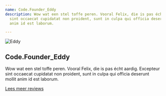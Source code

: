 ```yaml
---
name: Code.Founder_Eddy
description: Wow wat een stel toffe peren. Vooral Felix, die is pas écht aardig. Excepteur
  sint occaecat cupidatat non proident, sunt in culpa qui officia deserunt mollit
  anim id est laborum.

---
```

<img alt="Eddy" src="/assets/images/portraits/eddy.jpg">

## <span class="text-bg-black">Code.<span style="color: var(--color-primary-green);">Founder</span>_Eddy</span>

Wow wat een stel toffe peren. Vooral Felix, die is pas écht aardig. Excepteur sint occaecat cupidatat non proident, sunt in culpa qui officia deserunt mollit anim id est laborum.

<a href="./team">Lees meer reviews</a>